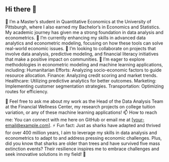 ## Hi there 👋

🔭 I’m a Master’s student in Quantitative Economics at the University of Pittsburgh, where I also earned my Bachelor’s in Economics and Statistics. My academic journey has given me a strong foundation in data analysis and econometrics.
🌱 I’m currently enhancing my skills in advanced data analytics and econometric modeling, focusing on how these tools can solve real-world economic issues.
👯 I’m looking to collaborate on projects that involve data analysis, predictive modeling, and financial literacy initiatives that make a positive impact on communities.
🤔 I’m eager to explore methodologies in econometric modeling and machine learning applications, including:
Humanitarian Efforts: Analyzing socio-economic factors to guide resource allocation.
Finance: Analyzing credit scoring and market trends.
Healthcare: Utilizing predictive analytics for better outcomes.
Marketing: Implementing customer segmentation strategies.
Transportation: Optimizing routes for efficiency.

💬 Feel free to ask me about my work as the Head of the Data Analysis Team at the Financial Wellness Center, my research projects on college tuition variation, or any of these machine learning applications!
📫 How to reach me: You can connect with me here on GitHub or email me at [your-email@example.com].
⚡ Fun fact: Just as sharks have adapted and thrived for over 400 million years, I aim to leverage my skills in data analysis and econometrics to adapt to and address pressing economic challenges. Plus, did you know that sharks are older than trees and have survived five mass extinction events? Their resilience inspires me to embrace challenges and seek innovative solutions in my field! 🦈

